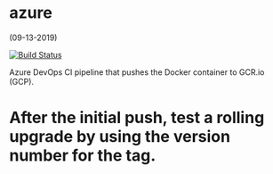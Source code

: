 # azure
(09-13-2019)

[![Build Status](https://dev.azure.com/sveronneau/sv_devops/_apis/build/status/sveronneau.azure?branchName=master)](https://dev.azure.com/sveronneau/sv_devops/_build/latest?definitionId=2&branchName=master)

Azure DevOps CI pipeline that pushes the Docker container to GCR.io (GCP).

# After the initial push, test a rolling upgrade by using the version number for the tag.

